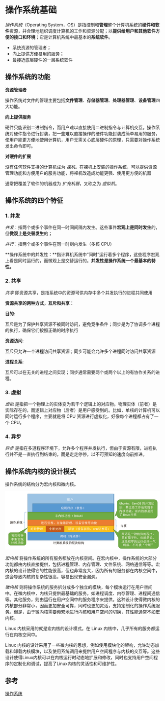 # 操作系统基础

*操作系统*（Operating System，OS）是指控制和**管理**整个计算机系统的**硬件和软件**资源，并合理地组织调度计算机的工作和资源分配；以**提供给用户和其他软件方便的接口和环境**；它是计算机系统中最基本的**系统软件**。

- 系统资源的管理者；
- 向上提供方便易用的服务；
- 最接近底层硬件的一层系统软件

## 操作系统的功能

**资源管理者**

操作系统对文件的管理主要包括**文件管理**、**存储器管理**、**处理器管理**、**设备管理**四大功能。

**向上提供服务**

硬件只能识别二进制指令，而用户难以直接使用二进制指令与计算机交互。操作系统对硬件指令进行封装，把一些难以直接操作的硬件功能封装成简单易用的服务，使用户能更方便地使用计算机，用户无需关心底层硬件的原理，只需要对操作系统发出命令即可。

**对硬件的扩展**

没有任何软件支持的计算机成为 *裸机*。在裸机上安装的操作系统，可以提供资源管理功能和方便用户的服务功能，将裸机改造成功能更强、使用更方便的机器

通常把覆盖了软件的机器成为 *扩充机器*，又称之为 *虚拟机*。

## 操作系统的四个特征

### 1. 并发

*并发*：指两个或多个事件在同一时间间隔内发生。这些事件**宏观上是同时发生**的，但**微观上是交替发生**的；

*并行*：指两个或多个事件在同一时刻内发生（多核 CPU）

**操作系统中的并发性：**指计算机系统中“同时”运行着多个程序，这些程序宏观上看是同时运行的，而微观上是交替运行的。**并发性是操作系统一个最基本的特性。**

### 2. 共享

*共享* 即资源共享，是指系统中的资源可供内存中多个并发执行的进程共同使用

**资源共享的两种方式，互斥和共享：**

**目的**:

互斥是为了保护共享资源不被同时访问，避免竞争条件；同步是为了协调多个进程的执行，确保它们按照正确的时序执行

**资源访问**:

互斥只允许一个进程访问共享资源；同步可能会允许多个进程同时访问共享资源

**进程关系**:

互斥可以在无关的进程之间实现；同步通常需要两个或两个以上的有协作关系的进程。

### 3. 虚拟

*虚拟* 是指把一个物理上的实体变为若干个逻辑上的对应物。物理实体（前者）是实际存在的，而逻辑上对应物（后者）是用户感受到的。比如，单核的计算机可以同时运行多个程序，主要就是将 CPU 资源进行虚拟化，好像每个进程都占有了一个 CPU。

### 4. 异步

*异步* 是指在多道程序环境下，允许多个程序并发执行，但由于资源有限，进程执行并不是一直执行到结束的，而是走走停停，以不可预知的速度向前推进。

## 操作系统内核的设计模式

操作系统的结构分为宏内核和微内核。

![img](../../assets/imgs/OS-kernel-struture.png)

*宏内核* 将操作系统的所有服务都放在内核空间。在宏内核中，操作系统的大部分功能都由内核直接提供，包括进程管理、内存管理、文件系统、网络通信等等。宏内核的设计使得它的性能很高，但也非常庞大，因为所有的服务都在内核空间中，这会导致内核的复杂性很高，容易出现安全漏洞。

*微内核* 则将操作系统的服务拆分成多个独立的模块，每个模块运行在用户空间中。在微内核中，内核只提供最基础的服务，如进程调度、内存管理、进程间通信等。其他服务，则由运行在用户空间中的服务程序来提供。这种设计使得微内核的内核部分非常小，因而更加安全可靠，同时也更加灵活，支持定制化的操作系统服务。但是，由于微内核需要频繁地进行内核和用户空间的切换，其性能通常不如宏内核。

Linux 内核采用的就是宏内核的设计模式。在 Linux 内核中，几乎所有的服务都运行在内核空间中。

Linux 内核的设计采用了一些微内核的思想，例如使用模块化的架构，允许动态加载和卸载内核模块，以及使用系统调用来提供用户空间程序与内核的交互等。这些设计使得Linux内核可以在内核运行时动态地扩展和修改，同时也支持用户空间程序的定制化和调试，提高了Linux内核的灵活性和可维护性。

## 参考

[操作系统](https://lfool.gitbook.io/operating-system)